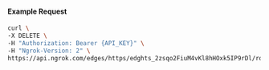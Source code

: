 <!-- Code generated for API Clients. DO NOT EDIT. -->

#### Example Request

```bash
curl \
-X DELETE \
-H "Authorization: Bearer {API_KEY}" \
-H "Ngrok-Version: 2" \
https://api.ngrok.com/edges/https/edghts_2zsqo2FiuM4vKl8hHOxk5IP9rDl/routes/edghtsrt_2zsqo0zAdZaMlD0fhY0zy2FA9lz/oauth
```
